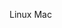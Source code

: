 Linux Mac

<!--

2) [12 Terminal Commands Every Web Developer Should Know About - Tutorialzine](https://tutorialzine.com/2017/08/12-terminal-commands-every-web-developer-should-know)

3) [SSH Essentials：使用 SSH 服务器，客户端和密钥| DigitalOcean](https://www.digitalocean.com/community/tutorials/ssh-essentials-working-with-ssh-servers-clients-and-keys)

4) [前端linux基础，这一篇就够了 - 掘金](https://juejin.im/post/5c9319c2e51d450d597ea3ff#heading-55)

[CU技术社区](https://mp.weixin.qq.com/s?__biz=MjM5NTU2MTQwNA==&mid=2650659583&idx=1&sn=d51589744840b1fe4bf9754d2f36ff0f&chksm=beffd02c8988593a6a6a5dc206419cb5b5f27881c2a7742b636d371b4c6be844ba7ff233bfd5)


[在 Linux 命令行上使用日历 - 众成翻译](https://www.zcfy.cc/article/working-with-calendars-on-linux)

 -->
